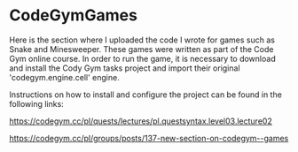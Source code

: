 # CodeGymGames
Here is the section where I uploaded the code I wrote for games such as Snake and Minesweeper.
These games were written as part of the Code Gym online course.
In order to run the game, it is necessary to download and install the Cody Gym tasks project and import their original 'codegym.engine.cell' engine.

Instructions on how to install and configure the project can be found in the following links:

https://codegym.cc/pl/quests/lectures/pl.questsyntax.level03.lecture02

https://codegym.cc/pl/groups/posts/137-new-section-on-codegym--games
